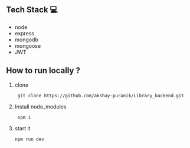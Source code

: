## Tech Stack 💻

- node
- express
- mongodb
- mongoose
- JWT

## How to run locally ?

1.  clone
    ```
     git clone https://github.com/akshay-puranik/Library_backend.git
    ```
2.  Install node_modules
    ```
     npm i
    ```
3.  start it
    ```
    npm run dev
    ```
